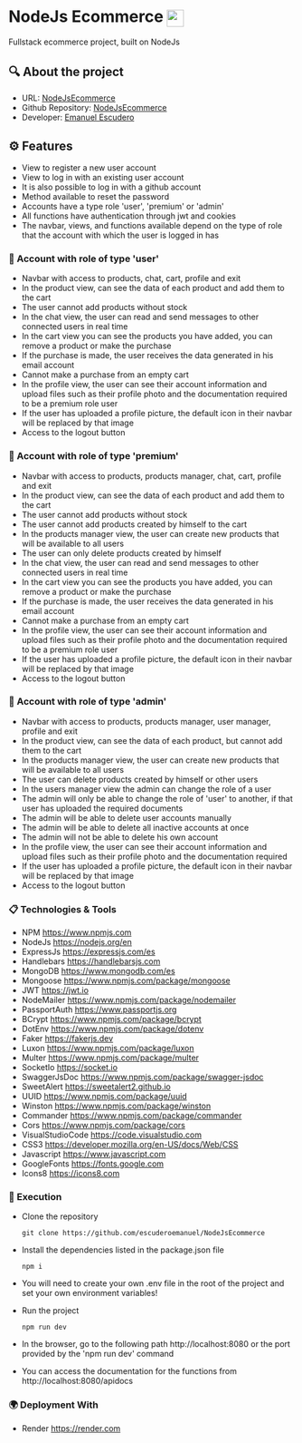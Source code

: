 # NodeJs Ecommerce <img width='30' align='center' src='https://i.ibb.co/jZt5prG/node-js-icon-454x512-nztofx17.png'>

Fullstack ecommerce project, built on NodeJs

## 🔍 About the project 

- URL: [NodeJsEcommerce](https://nodejsecommerce-8f7b.onrender.com)
- Github Repository: [NodeJsEcommerce](https://github.com/escuderoemanuel/NodeJsEcommerce)
- Developer: [Emanuel Escudero](https://emanuelescudero.ar)

## ⚙️ Features

- View to register a new user account
- View to log in with an existing user account
- It is also possible to log in with a github account
- Method available to reset the password
- Accounts have a type role 'user', 'premium' or 'admin'
- All functions have authentication through jwt and cookies
- The navbar, views, and functions available depend on the type of role that the account with which the user is logged in has

### 🪪 Account with role of type 'user'

- Navbar with access to products, chat, cart, profile and exit
- In the product view, can see the data of each product and add them to the cart
- The user cannot add products without stock
- In the chat view, the user can read and send messages to other connected users in real time
- In the cart view you can see the products you have added, you can remove a product or make the purchase
- If the purchase is made, the user receives the data generated in his email account
- Cannot make a purchase from an empty cart
- In the profile view, the user can see their account information and upload files such as their profile photo and the documentation required to be a premium role user
- If the user has uploaded a profile picture, the default icon in their navbar will be replaced by that image
- Access to the logout button

### 🪪 Account with role of type 'premium'

- Navbar with access to products, products manager, chat, cart, profile and exit
- In the product view, can see the data of each product and add them to the cart
- The user cannot add products without stock
- The user cannot add products created by himself to the cart
- In the products manager view, the user can create new products that will be available to all users
- The user can only delete products created by himself
- In the chat view, the user can read and send messages to other connected users in real time
- In the cart view you can see the products you have added, you can remove a product or make the purchase
- If the purchase is made, the user receives the data generated in his email account
- Cannot make a purchase from an empty cart
- In the profile view, the user can see their account information and upload files such as their profile photo and the documentation required to be a premium role user
- If the user has uploaded a profile picture, the default icon in their navbar will be replaced by that image
- Access to the logout button

### 🪪 Account with role of type 'admin'

- Navbar with access to products, products manager, user manager, profile and exit
- In the product view, can see the data of each product, but cannot add them to the cart
- In the products manager view, the user can create new products that will be available to all users
- The user can delete products created by himself or other users
- In the users manager view the admin can change the role of a user
- The admin will only be able to change the role of 'user' to another, if that user has uploaded the required documents
- The admin will be able to delete user accounts manually
- The admin will be able to delete all inactive accounts at once
- The admin will not be able to delete his own account
- In the profile view, the user can see their account information and upload files such as their profile photo and the documentation required
- If the user has uploaded a profile picture, the default icon in their navbar will be replaced by that image
- Access to the logout button


### 📋 Technologies & Tools

- NPM https://www.npmjs.com
- NodeJs https://nodejs.org/en
- ExpressJs https://expressjs.com/es
- Handlebars https://handlebarsjs.com
- MongoDB https://www.mongodb.com/es
- Mongoose https://www.npmjs.com/package/mongoose
- JWT https://jwt.io
- NodeMailer https://www.npmjs.com/package/nodemailer
- PassportAuth https://www.passportjs.org
- BCrypt https://www.npmjs.com/package/bcrypt
- DotEnv https://www.npmjs.com/package/dotenv
- Faker https://fakerjs.dev
- Luxon https://www.npmjs.com/package/luxon
- Multer https://www.npmjs.com/package/multer
- SocketIo https://socket.io
- SwaggerJsDoc https://www.npmjs.com/package/swagger-jsdoc
- SweetAlert https://sweetalert2.github.io
- UUID https://www.npmjs.com/package/uuid
- Winston https://www.npmjs.com/package/winston
- Commander https://www.npmjs.com/package/commander
- Cors https://www.npmjs.com/package/cors
- VisualStudioCode https://code.visualstudio.com
- CSS3 https://developer.mozilla.org/en-US/docs/Web/CSS
- Javascript https://www.javascript.com
- GoogleFonts https://fonts.google.com
- Icons8 https://icons8.com

### 🚀 Execution

- Clone the repository

  `git clone https://github.com/escuderoemanuel/NodeJsEcommerce`

- Install the dependencies listed in the package.json file
  
  `npm i`

- You will need to create your own .env file in the root of the project and set your own environment variables!

- Run the project

  `npm run dev`

- In the browser, go to the following path http://localhost:8080 or the port provided by the 'npm run dev' command

- You can access the documentation for the functions from http://localhost:8080/apidocs

### 🌍 Deployment With

- Render https://render.com
